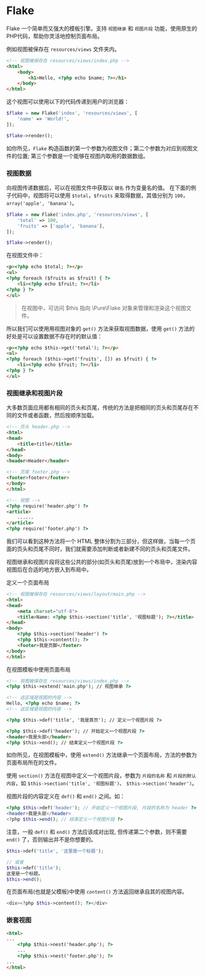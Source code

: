 # Flake
Flake 一个简单而又强大的模板引擎。支持 `视图继承` 和 `视图片段` 功能，使用原生的PHP代码，帮助你灵活地控制页面布局。

例如视图被保存在 `resources/views` 文件夹内。

```html
<!-- 视图被保存在 resources/views/index.php -->
<html>
    <body>
        <h1>Hello, <?php echo $name; ?></h1>
    </body>
</html>
```

这个视图可以使用以下的代码传递到用户的浏览器：

```php
$flake = new Flake('index', 'resources/views', [
    'name' => 'World!',
]);

$flake->render();
```

如你所见，`Flake` 构造函数的第一个参数为视图文件；第二个参数为对应到视图文件的位置; 第三个参数是一个能够在视图内取用的数据数组。

### 视图数据

向视图传递数据后，可以在视图文件中获取以 `键名` 作为变量名的值。
在下面的例子代码中，视图将可以使用 `$total`，`$fruits` 来取得数据，其值分别为 `100`，`array('apple', 'banana')`。

```php
$flake = new Flake('index.php', 'resources/views', [
    'total' => 100,
    'fruits' => ['apple', 'banana'],
]);

$flake->render();
```

在视图文件中：

```html
<p><?php echo $total; ?></p>
<ul>
<?php foreach ($fruits as $fruit) { ?>
    <li><?php echo $fruit; ?></li>
<?php } ?>
</ul>
```

> 在视图中，可访问 $this 指向 \Pure\Flake 对象来管理和渲染这个视图文件。

所以我们可以使用用视图对象的 `get()` 方法来获取视图数据，使用 `get()` 方法的好处是可以设置数据不存在时的默认值：

```html
<p><?php echo $this->get('total'); ?></p>
<ul>
<?php foreach ($this->get('fruits', []) as $fruit) { ?>
    <li><?php echo $fruit; ?></li>
<?php } ?>
</ul>
```

### 视图继承和视图片段

大多数页面应用都有相同的页头和页尾，传统的方法是把相同的页头和页尾存在不同的文件或者函数，然后按顺序加载。

```html
<!-- 页头 header.php -->
<html>
<head>
    <title>title</title>
</head>
<body>
<header>Header</header>
```

```html
<!-- 页尾 footer.php -->
<footer>footer</footer>
</body>
</html>
```

```html
<!-- 视图 -->
<?php require('header.php') ?>
<article>
    ......
</article>
<?php require('footer.php') ?>
```

我们可以看到这种方法将一个 HTML 整体分割为三部分，但这样做，当每一个页面的页头和页尾不同时，我们就需要添加判断或者新建不同的页头和页尾文件。

视图继承和视图片段将这些公共的部分(如页头和页尾)放到一个布局中，渲染内容视图后在合适的地方嵌入到布局中。

定义一个页面布局

```html
<!-- 视图被保存在 resources/views/layout/main.php -->
<html>
<head>
    <meta charset="utf-8">
    <title>Name: <?php $this->section('title', '视图标题'); ?></title>
</head>
<body>
    <?php $this->section('header') ?>
    <?php $this->content(); ?>
    <footer>我是页脚</footer>
</body>
</html>
```

在视图模板中使用页面布局

```html
<!-- 视图被保存在 resources/views/index.php -->
<?php $this->extend('main.php'); // 视图继承 ?>

<!-- 这区域是视图的内容 -->
Hello, <?php echo $name; ?>
<!-- 这区域是视图的内容 -->

<?php $this->def('title', '我是首页'); // 定义一个视图片段 ?>

<?php $this->def('header'); // 开始定义一个视图片段 ?>
<header>我是头部</header>
<?php $this->end(); // 结束定义一个视图片段 ?>
```

如你所见，在视图模板中，使用 `extend()` 方法继承一个页面布局，方法的参数为页面布局所在的文件。

使用 `section()` 方法在视图中定义一个视图片段，参数为 `片段的名称` 和 `片段的默认内容`，如 `$this->section('title', '视图标题')`、 `$this->section('header')`。

视图片段的内容定义在 `def()` 和 `end()` 之间。如：

```php
<?php $this->def('header'); // 开始定义一个视图片段, 片段的名称为 header ?>
<header>我是头部</header>
<?php $this->end(); // 结束定义一个视图片段 ?>
```

注意，一般 `def()` 和 `end()` 方法应该成对出现, 但传递第二个参数，则不需要 `end()` 了，否则输出并不是你想要的。

```php
$this->def('title', '这里是一个标题');

// 或者
$this->def('title');
这里是一个标题。
$this->end();
```

在页面布局(也就是父模板)中使用 `content()` 方法返回继承自其的视图内容。

```php
<div><?php $this->content(); ?></div>
```

### 嵌套视图

```html
<html>
...
    <?php $this->nest('header.php'); ?>
    ...
    <?php $this->nest('footer.php'); ?>
...
</html>
```
